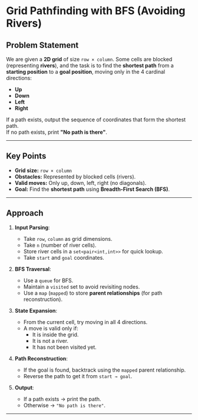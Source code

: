 # Grid Pathfinding with BFS (Avoiding Rivers)

## Problem Statement
We are given a **2D grid** of size `row × column`. Some cells are blocked (representing **rivers**), and the task is to find the **shortest path** from a **starting position** to a **goal position**, moving only in the 4 cardinal directions:
- **Up**
- **Down**
- **Left**
- **Right**

If a path exists, output the sequence of coordinates that form the shortest path.  
If no path exists, print **"No path is there"**.

---

##  Key Points
- **Grid size:** `row × column`
- **Obstacles:** Represented by blocked cells (rivers).
- **Valid moves:** Only up, down, left, right (no diagonals).
- **Goal:** Find the **shortest path** using **Breadth-First Search (BFS)**.

---

## Approach
1. **Input Parsing**:
   - Take `row`, `column` as grid dimensions.
   - Take `n` (number of river cells).
   - Store river cells in a `set<pair<int,int>>` for quick lookup.
   - Take `start` and `goal` coordinates.

2. **BFS Traversal**:
   - Use a `queue` for BFS.
   - Maintain a `visited` set to avoid revisiting nodes.
   - Use a `map` (`mapped`) to store **parent relationships** (for path reconstruction).

3. **State Expansion**:
   - From the current cell, try moving in all 4 directions.
   - A move is valid only if:
     - It is inside the grid.
     - It is not a river.
     - It has not been visited yet.

4. **Path Reconstruction**:
   - If the goal is found, backtrack using the `mapped` parent relationship.
   - Reverse the path to get it from `start → goal`.

5. **Output**:
   - If a path exists → print the path.
   - Otherwise → `"No path is there"`.

---


